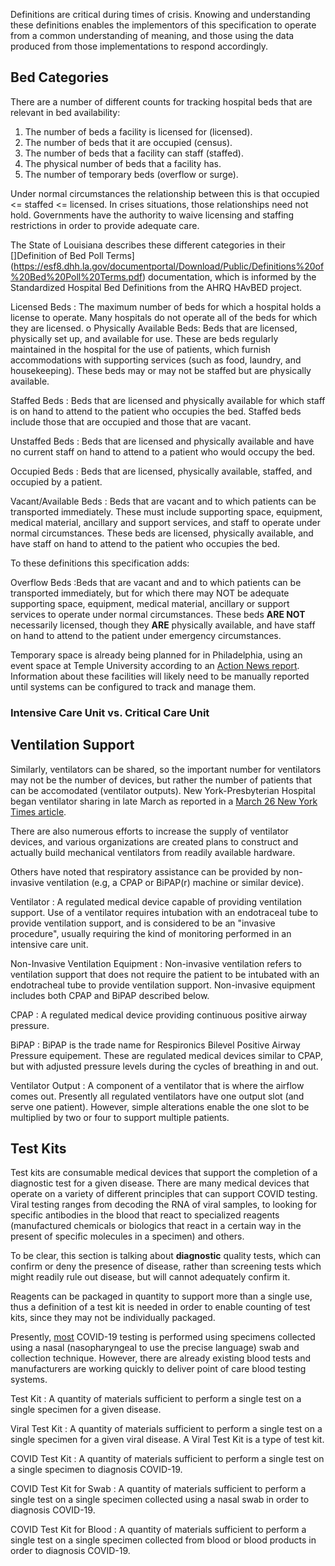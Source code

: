 Definitions are critical during times of crisis. Knowing and understanding these definitions
enables the implementors of this specification to operate from a common understanding
of meaning, and those using the data produced from those implementations to respond
accordingly.

## Bed Categories
There are a number of different counts for tracking hospital beds that are relevant in bed availability:

   1. The number of beds a facility is licensed for (licensed).
   2. The number of beds that it are occupied (census).
   3. The number of beds that a facility can staff (staffed).
   4. The physical number of beds that a facility has.
   5. The number of temporary beds (overflow or surge).

Under normal circumstances the relationship between this is that
occupied <= staffed <= licensed.  In crises situations, those relationships need not
hold.  Governments have the authority to waive licensing and staffing restrictions in
order to provide adequate care.

The State of Louisiana describes these different categories in their []Definition of Bed
Poll Terms](https://esf8.dhh.la.gov/documentportal/Download/Public/Definitions%20of%20Bed%20Poll%20Terms.pdf)
documentation, which is informed by the Standardized Hospital Bed Definitions from the
AHRQ HAvBED project.

Licensed Beds
: The maximum number of beds for which a hospital holds a license to operate. Many hospitals do
not operate all of the beds for which they are licensed.
o Physically Available Beds: Beds that are licensed,
physically set up, and available for use. These are beds
regularly maintained in the hospital for the use of
patients, which furnish accommodations with supporting
services (such as food, laundry, and housekeeping).
These beds may or may not be staffed but are
physically available.

Staffed Beds
: Beds that are licensed and physically
available for which staff is on hand to attend to the
patient who occupies the bed. Staffed beds include
those that are occupied and those that are vacant.

Unstaffed Beds
: Beds that are licensed and physically
available and have no current staff on hand to attend
to a patient who would occupy the bed.

Occupied Beds
: Beds that are licensed, physically
available, staffed, and occupied by a patient.

Vacant/Available Beds
: Beds that are vacant and to
which patients can be transported immediately. These
must include supporting space, equipment, medical
material, ancillary and support services, and staff to
operate under normal circumstances. These beds are
licensed, physically available, and have staff on hand to
attend to the patient who occupies the bed.

To these definitions this specification adds:

Overflow Beds
:Beds that are vacant and and to
which patients can be transported immediately, but for which
there may NOT be adequate supporting space, equipment, medical
material, ancillary or support services to
operate under normal circumstances. These beds **ARE NOT**
necessarily licensed, though they **ARE** physically available,
and have staff on hand to attend to the patient under
emergency circumstances.

Temporary space is already being planned for in Philadelphia, using an event space at
Temple University according to an [Action News report](https://6abc.com/health/philly-moving-on-from-fmr-hahnemann-covid-19-plan/6054770/).
Information about these facilities will likely need to be manually reported until systems
can be configured to track and manage them.

### Intensive Care Unit vs. Critical Care Unit

## Ventilation Support

Similarly, ventilators can be shared, so the important number for ventilators may not
be the number of devices, but rather the number of patients that can be accomodated
(ventilator outputs). New York-Presbyterian Hospital began ventilator sharing in late
March as reported in a [March 26 New York Times article](https://www.nytimes.com/2020/03/26/health/coronavirus-ventilator-sharing.html).

There are also numerous efforts to increase the supply of ventilator devices, and various
organizations are created plans to construct and actually build mechanical ventilators
from readily available hardware.

Others have noted that respiratory assistance can be provided by non-invasive ventilation
(e.g, a CPAP or BiPAP(r) machine or similar device).

Ventilator
: A regulated medical device capable of providing ventilation support.  Use of a ventilator
requires intubation with an endotraceal tube to provide ventilation support, and is
considered to be an "invasive procedure", usually requiring the kind of monitoring performed
in an intensive care unit.

Non-Invasive Ventilation Equipment
: Non-invasive ventilation refers to ventilation support that does not require the patient
to be intubated with an endotracheal tube to provide ventilation support.  Non-invasive
equipment includes both CPAP and BiPAP described below.

CPAP
: A regulated medical device providing continuous positive airway pressure.

BiPAP
: BiPAP is the trade name for Respironics Bilevel Positive Airway Pressure equipement.
These are regulated medical devices similar to CPAP, but with adjusted pressure levels
during the cycles of breathing in and out.

Ventilator Output
: A component of a ventilator that is where the airflow comes out. Presently all regulated
ventilators have one output slot (and serve one patient).  However, simple alterations enable
the one slot to be multiplied by two or four to support multiple patients.

## Test Kits
Test kits are consumable medical devices that support the completion of a diagnostic
test for a given disease. There are many medical devices that operate on a variety of
different principles that can support COVID testing.  Viral testing ranges from decoding
the RNA of viral samples, to looking for specific antibodies in the blood that react
to specialized reagents (manufactured chemicals or biologics that react in a certain
way in the present of specific molecules in a specimen) and others.

To be clear, this section is talking about **diagnostic** quality tests, which can confirm
or deny the presence of disease, rather than screening tests which might readily rule out
disease, but will cannot adequately confirm it.

Reagents can be packaged in quantity to support more than a single use, thus a definition
of a test kit is needed in order to enable counting of test kits, since they may not
be individually packaged.

Presently, [most](https://www.rapidmicrobiology.com/test-method/testing-for-the-wuhan-coronavirus-a-k-a-covid-19-sars-cov-2-and-2019-ncov)
COVID-19 testing is performed using specimens collected using a nasal (nasopharyngeal
to use the precise language) swab and collection technique.  However, there are already
existing blood tests and manufacturers are working quickly to deliver point of care
blood testing systems.

Test Kit
: A quantity of materials sufficient to perform a single test on a single specimen
for a given disease.

Viral Test Kit
: A quantity of materials sufficient to perform a single test on a single specimen
for a given viral disease.  A Viral Test Kit is a type of test kit.

COVID Test Kit
: A quantity of materials sufficient to perform a single test on a single specimen
to diagnosis COVID-19.

COVID Test Kit for Swab
: A quantity of materials sufficient to perform a single test on a single specimen
collected using a nasal swab in order to diagnosis COVID-19.

COVID Test Kit for Blood
: A quantity of materials sufficient to perform a single test on a single specimen
collected from blood or blood products in order to diagnosis COVID-19.

